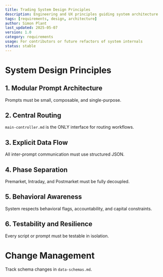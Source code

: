 ```yaml
---
title: Trading System Design Principles
description: Engineering and UX principles guiding system architecture
tags: [requirements, design, architecture]
author: Simon Plant
last_updated: 2025-05-07
version: 1.0
category: requirements
usage: For contributors or future refactors of system internals
status: stable
---
```


# System Design Principles

## 1. Modular Prompt Architecture
Prompts must be small, composable, and single-purpose.

## 2. Central Routing
`main-controller.md` is the ONLY interface for routing workflows.

## 3. Explicit Data Flow
All inter-prompt communication must use structured JSON.

## 4. Phase Separation
Premarket, Intraday, and Postmarket must be fully decoupled.

## 5. Behavioral Awareness
System respects behavioral flags, accountability, and capital constraints.

## 6. Testability and Resilience
Every script or prompt must be testable in isolation.

# Change Management
Track schema changes in `data-schemas.md`.